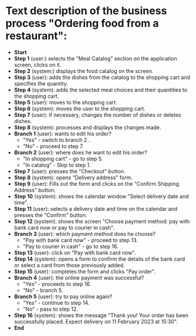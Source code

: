 # Text description of the business process "Ordering food from a restaurant":
* **Start** 
* **Step 1** (user:) selects the "Meal Catalog" section on the application screen, clicks on it.
* **Step 2** (system:) displays the food catalog on the screen. 
* **Step 3** (user): adds the dishes from the catalog to the shopping cart and specifies the quantity.
* **Step 4** (system): adds the selected meal choices and their quantities to the shopping cart. 
* **Step 5** (user): moves to the shopping cart.
* **Step 6** (system): moves the user to the shopping cart. 
* **Step 7** (user): if necessary, changes the number of dishes or deletes dishes.
* **Step 8** (system): processes and displays the changes made.
* **Branch 1** (user): wants to edit his order?
  * "Yes" - switch to branch 2 .
  * "No" - proceed to step 7. 
* **Branch 2** (user): where does he want to edit his order?
  * "In shopping cart" - go to step 5.
  * "In catalog" - Skip to step 1. 
* **Step 7** (user): presses the "Checkout" button.
* **Step 8** (system): opens "Delivery address" form. 
* **Step 9** (user): Fills out the form and clicks on the "Confirm Shipping Address" button. 
* **Step 10** (system): shows the calendar window "Select delivery date and time".
* **Step 11** (user): selects a delivery date and time on the calendar and presses the "Confirm" button.
* **Step 12** (system): shows the screen "Choose payment method: pay with bank card now or pay to courier in cash". 
* **Branch 3** (user): which payment method does he choose?
  * "Pay with bank card now" - proceed to step 13.
  * "Pay to courier in cash" - go to step 16.
* **Step 13** (user): click on "Pay with bank card now".
* **Step 14** (system): opens a form to confirm the details of the bank card or select a card from those previously added.
* **Step 15** (user): completes the form and clicks "Pay order".
* **Branch 4** (user): the online payment was successful?
  * "Yes" - proceeds to step 16.
  * "No" - branch 5.
* **Branch 5** (user): try to pay online again?
  * "Yes" - continue to step 14.
  * "No" - pass to step 12. 
* **Step 16** (system): shows the message "Thank you! Your order has been successfully placed. Expect delivery on 11 February 2023 at 15:30".
* **End**
